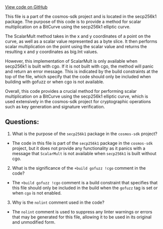 [View code on GitHub](https://github.com/cosmos/cosmos-sdk.git/crypto/keys/secp256k1/internal/secp256k1/scalar_mult_nocgo.go)

This file is a part of the cosmos-sdk project and is located in the secp256k1 package. The purpose of this code is to provide a method for scalar multiplication on a BitCurve using the secp256k1 elliptic curve. 

The ScalarMult method takes in the x and y coordinates of a point on the curve, as well as a scalar value represented as a byte slice. It then performs scalar multiplication on the point using the scalar value and returns the resulting x and y coordinates as big.Int values. 

However, this implementation of ScalarMult is only available when secp256k1 is built with cgo. If it is not built with cgo, the method will panic and return an error message. This is indicated by the build constraints at the top of the file, which specify that the code should only be included when building with gofuzz or when cgo is not available. 

Overall, this code provides a crucial method for performing scalar multiplication on a BitCurve using the secp256k1 elliptic curve, which is used extensively in the cosmos-sdk project for cryptographic operations such as key generation and signature verification.
## Questions: 
 1. What is the purpose of the `secp256k1` package in the `cosmos-sdk` project?
- The code in this file is part of the `secp256k1` package in the `cosmos-sdk` project, but it does not provide any functionality as it panics with a message that `ScalarMult` is not available when `secp256k1` is built without cgo.

2. What is the significance of the `+build gofuzz !cgo` comment in the code?
- The `+build gofuzz !cgo` comment is a build constraint that specifies that this file should only be included in the build when the `gofuzz` tag is set or when `cgo` is not enabled.

3. Why is the `nolint` comment used in the code?
- The `nolint` comment is used to suppress any linter warnings or errors that may be generated for this file, allowing it to be used in its original and unmodified form.
